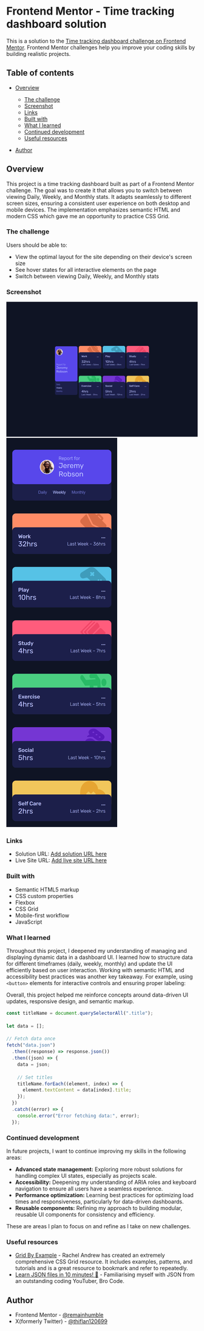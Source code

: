 # Frontend Mentor - Time tracking dashboard solution

This is a solution to the [Time tracking dashboard challenge on Frontend Mentor](https://www.frontendmentor.io/challenges/time-tracking-dashboard-UIQ7167Jw). Frontend Mentor challenges help you improve your coding skills by building realistic projects.

## Table of contents

- [Overview](#overview)

  - [The challenge](#the-challenge)
  - [Screenshot](#screenshot)
  - [Links](#links)
  - [Built with](#built-with)
  - [What I learned](#what-i-learned)
  - [Continued development](#continued-development)
  - [Useful resources](#useful-resources)

- [Author](#author)

## Overview

This project is a time tracking dashboard built as part of a Frontend Mentor challenge. The goal was to create it that allows you to switch between viewing Daily, Weekly, and Monthly stats. It adapts seamlessly to different screen sizes, ensuring a consistent user experience on both desktop and mobile devices. The implementation emphasizes semantic HTML and modern CSS which gave me an opportunity to practice CSS Grid.

### The challenge

Users should be able to:

- View the optimal layout for the site depending on their device's screen size
- See hover states for all interactive elements on the page
- Switch between viewing Daily, Weekly, and Monthly stats

### Screenshot

![](./desktop-view.png)
![](./mobile-view.png)

### Links

- Solution URL: [Add solution URL here](https://github.com/remainhumble/Time-tracking-dashboard)
- Live Site URL: [Add live site URL here](https://remainhumble.github.io/Time-tracking-dashboard/)

### Built with

- Semantic HTML5 markup
- CSS custom properties
- Flexbox
- CSS Grid
- Mobile-first workflow
- JavaScript

### What I learned

Throughout this project, I deepened my understanding of managing and displaying dynamic data in a dashboard UI. I learned how to structure data for different timeframes (daily, weekly, monthly) and update the UI efficiently based on user interaction.
Working with semantic HTML and accessibility best practices was another key takeaway. For example, using `<button>` elements for interactive controls and ensuring proper labeling:

Overall, this project helped me reinforce concepts around data-driven UI updates, responsive design, and semantic markup.

```js
const titleName = document.querySelectorAll(".title");

let data = [];

// Fetch data once
fetch("data.json")
  .then((response) => response.json())
  .then((json) => {
    data = json;

    // Set titles
    titleName.forEach((element, index) => {
      element.textContent = data[index].title;
    });
  })
  .catch((error) => {
    console.error("Error fetching data:", error);
  });
```

### Continued development

In future projects, I want to continue improving my skills in the following areas:

- **Advanced state management:** Exploring more robust solutions for handling complex UI states, especially as projects scale.
- **Accessibility:** Deepening my understanding of ARIA roles and keyboard navigation to ensure all users have a seamless experience.
- **Performance optimization:** Learning best practices for optimizing load times and responsiveness, particularly for data-driven dashboards.
- **Reusable components:** Refining my approach to building modular, reusable UI components for consistency and efficiency.

These are areas I plan to focus on and refine as I take on new challenges.

### Useful resources

- [Grid By Example](https://gridbyexample.com/) - Rachel Andrew has created an extremely comprehensive CSS Grid resource. It includes examples, patterns, and tutorials and is a great resource to bookmark and refer to repeatedly.
- [Learn JSON files in 10 minutes! 📄](https://www.youtube.com/watch?v=r4MLHHLctKw&t=424s) - Familiarising myself with JSON from an outstanding coding YouTuber, Bro Code.

## Author

- Frontend Mentor - [@remainhumble](https://www.frontendmentor.io/profile/remainhumble)
- X(formerly Twitter) - [@thiflan120699](https://x.com/thiflan120699)

